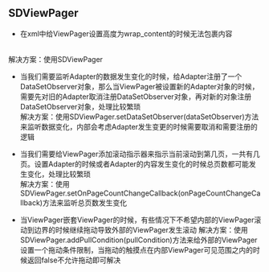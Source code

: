 ## SDViewPager
* 在xml中给ViewPager设置高度为wrap_content的时候无法包裹内容<br>
<br>
解决方案：使用SDViewPager

* 当我们需要监听Adapter的数据发生变化的时候，给Adapter注册了一个DataSetObserver对象，那么当ViewPager被设置新的Adapter对象的时候，需要先对旧的Adapter取消注册DataSetObserver对象，再对新的对象注册DataSetObserver对象，处理比较繁琐<br>
解决方案：使用SDViewPager.setDataSetObserver(dataSetObserver)方法来监听数据变化，内部会考虑Adapter发生变更的时候需要取消和需要注册的逻辑

* 当我们需要给ViewPager添加滚动指示器来指示当前滚动到第几页，一共有几页。设置Adapter的时候或者Adapter的内容发生变化的时候总页数都可能发生变化，处理比较繁琐<br>
解决方案：使用SDViewPager.setOnPageCountChangeCallback(onPageCountChangeCallback)方法来监听总页数发生变化

* 当ViewPager嵌套ViewPager的时候，有些情况下不希望内部的ViewPager滚动到边界的时候继续拖动导致外部的ViewPager发生滚动
解决方案：使用SDViewPager.addPullCondition(pullCondition)方法来给外部的ViewPager设置一个拖动条件限制，当拖动的触摸点在内部ViewPager可见范围之内的时候返回false不允许拖动即可解决

